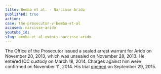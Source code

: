 ```yaml
---
title: Bemba et al. - Narcisse Arido
published: true
action:
case: the-prosecutor-v-bemba-et-al
accused: narcisse-arido
youtube_id:
slug: bemba-et-al-events-narcisse-arido
---
```



The Office of the Prosecutor issued a sealed arrest warrant for Arido on November 20, 2013, which was unsealed on November 28, 2013. He entered ICC custody on March 18, 2014. Charges against him were confirmed on November 11, 2014. His trial [opened](https://www.icc-cpi.int/en_menus/icc/press%20and%20media/press%20releases/Pages/pr1155.aspx) on September 29, 2015.